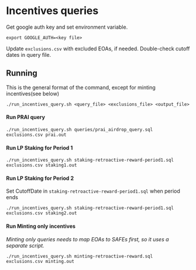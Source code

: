 # Incentives queries

 Get google auth key and set environment variable.
```
export GOOGLE_AUTH=<key file>
```

Update `exclusions.csv` with excluded EOAs, if needed.
Double-check cutoff dates in query file.


## Running
This is the general format of the command, except for minting incentives(see below)

`./run_incentives_query.sh <query_file> <exclusions_file> <output_file>`

#### Run PRAI query
```
./run_incentives_query.sh queries/prai_airdrop_query.sql exclusions.csv prai.out
```

#### Run LP Staking for Period 1
```
./run_incentives_query.sh staking-retroactive-reward-period1.sql exclusions.csv staking1.out

```

#### Run LP Staking for Period 2

Set CutoffDate in `staking-retroactive-reward-period1.sql` when period ends
```
./run_incentives_query.sh staking-retroactive-reward-period1.sql exclusions.csv staking2.out

```

#### Run Minting only incentives

*Minting only queries needs to map EOAs to SAFEs first, so it uses a separate script.*


```
./run_incentives_query.sh minting-retroactive-reward.sql exclusions.csv minting.out

```
